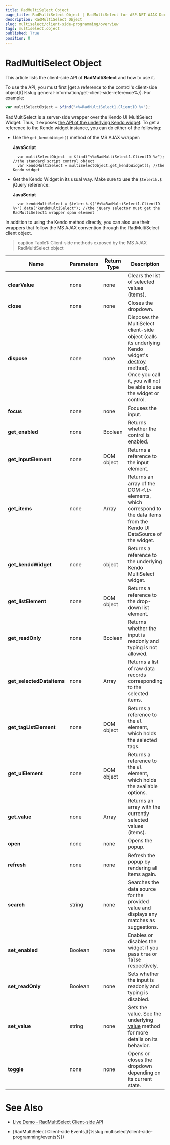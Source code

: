```yaml
---
title: RadMultiSelect Object
page_title: RadMultiSelect Object | RadMultiSelect for ASP.NET AJAX Documentation
description: RadMultiSelect Object
slug: multiselect/client-side-programming/overview
tags: multiselect,object
published: True
position: 0
---
```


# RadMultiSelect Object

This article lists the client-side API of **RadMultiSelect** and how to use it.

To use the API, you must first [get a reference to the control's client-side object]({%slug general-information/get-client-side-reference%}). For example:

````JavaScript
var multiSelectObject = $find("<%=RadMultiSelect1.ClientID %>");
````

RadMultiSelect is a server-side wrapper over the Kendo UI MultiSelect Widget. Thus, it exposes [the API of the underlying Kendo widget](https://docs.telerik.com/kendo-ui/api/javascript/ui/multiselect#methods). To get a reference to the Kendo widget instance, you can do either of the following:

* Use the `get_kendoWidget()` method of the MS AJAX wrapper:

    **JavaScript**
    
        var multiSelectObject  = $find("<%=RadMultiSelect1.ClientID %>"); //the standard script control object
        var kendoMultiSelect = multiSelectObject.get_kendoWidget(); //the Kendo widget

* Get the Kendo Widget in its usual way. Make sure to use the `$telerik.$` jQuery reference:

    **JavaScript**
    
        var kendoMultiSelect = $telerik.$("#<%=RadMultiSelect1.ClientID %>").data("kendoMultiSelect"); //the jQuery selector must get the RadMultiSelect1 wrapper span element

In addition to using the Kendo method directly, you can also use their wrappers that follow the MS AJAX convention through the RadMultiSelect client object.

>caption Table1: Client-side methods exposed by the MS AJAX RadMultiSelect object

| Name | Parameters | Return Type | Description |
| ------ | ------ | ------ | ------ |
| **clearValue** |none|none|Clears the list of selected values (items).|
| **close** |none|none|Closes the dropdown.|
| **dispose** |none|none|Disposes the MultiSelect client-side object (calls its underlying Kendo widget's [destroy](https://docs.telerik.com/kendo-ui/api/javascript/ui/multiselect/methods/destroy) method). Once you call it, you will not be able to use the widget or control.|
| **focus** |none|none|Focuses the input.|
| **get_enabled** |none|Boolean|Returns whether the control is enabled.|
| **get_inputElement** |none|DOM object|Returns a reference to the input element.|
| **get_items** | none | Array | Returns an array of the DOM `<li>` elements, which correspond to the data items from the Kendo UI DataSource of the widget. |
| **get_kendoWidget** |none|object|Returns a reference to the underlying Kendo MultiSelect widget.|
| **get_listElement** |none|DOM object|Returns a reference to the drop-down list element.|
| **get_readOnly** |none|Boolean|Returns whether the input is readonly and typing is not allowed.|
| **get_selectedDataItems** |none|Array|Returns a list of raw data records corresponding to the selected items.|
| **get_tagListElement** |none|DOM object|Returns a reference to the `ul` element, which holds the selected tags.|
| **get_ulElement** |none|DOM object|Returns a reference to the `ul` element, which holds the available options.|
| **get_value** |none|Array|Returns an array with the currently selected values (items).|
| **open** |none|none|Opens the popup.|
| **refresh** |none|none|Refresh the popup by rendering all items again.|
| **search** |string|none|Searches the data source for the provided value and displays any matches as suggestions.|
| **set_enabled** |Boolean|none| Enables or disables the widget if you pass `true` or `false` respectively.|
| **set_readOnly** |Boolean|none|Sets whether the input is readonly and typing is disabled.|
| **set_value** |string|none|Sets the value. See the underlying [value](https://docs.telerik.com/kendo-ui/api/javascript/ui/multiselect/configuration/value) method for more details on its behavior.|
| **toggle** |none|none|Opens or closes the dropdown depending on its current state.|


# See Also

 * [Live Demo - RadMultiSelect Client-side API](https://demos.telerik.com/aspnet-ajax/multiselect/clientsideapi/defaultcs.aspx)

 * [RadMultiSelect Client-side Events]({%slug multiselect/client-side-programming/events%})

 
